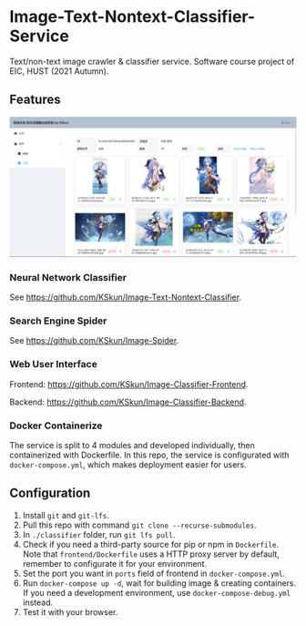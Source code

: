 # Image-Text-Nontext-Classifier-Service

Text/non-text image crawler &amp; classifier service. Software course project of EIC, HUST (2021 Autumn).

## Features

![main page screenshot](https://github.com/KSkun/Image-Classifier-Frontend/raw/master/image/main_page_detail_task.png)

### Neural Network Classifier

See https://github.com/KSkun/Image-Text-Nontext-Classifier.

### Search Engine Spider

See https://github.com/KSkun/Image-Spider.

### Web User Interface

Frontend: https://github.com/KSkun/Image-Classifier-Frontend.

Backend: https://github.com/KSkun/Image-Classifier-Backend.

### Docker Containerize

The service is split to 4 modules and developed individually, then containerized with Dockerfile. In this repo, the service is configurated with `docker-compose.yml`, which makes deployment easier for users.

## Configuration

1. Install `git` and `git-lfs`.
2. Pull this repo with command `git clone --recurse-submodules`.
3. In `./classifier` folder, run `git lfs pull`.
4. Check if you need a third-party source for pip or npm in `Dockerfile`. Note that `frontend/Dockerfile` uses a HTTP proxy server by default, remember to configurate it for your environment.
5. Set the port you want in `ports` field of frontend in `docker-compose.yml`.
6. Run `docker-compose up -d`, wait for building image & creating containers. If you need a development environment, use `docker-compose-debug.yml` instead.
7. Test it with your browser.


